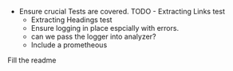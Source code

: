
- Ensure crucial Tests are covered. 
TODO - Extracting Links test
    - Extracting Headings test
    - Ensure logging in place espcially with errors. 
    - can we pass the logger into analyzer?
    - Include a prometheous

Fill the readme